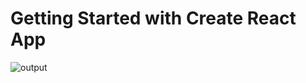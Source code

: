 # Getting Started with Create React App

![output](https://user-images.githubusercontent.com/109859710/207238403-f1bf4246-0842-4fe0-8817-0c71da333ffe.png)
